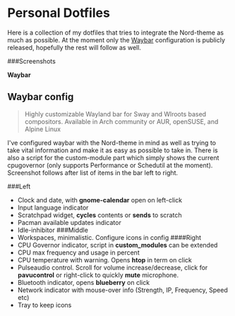 # Personal Dotfiles
Here is a collection of my dotfiles that tries to integrate the Nord-theme as much as possible. At the moment only the [Waybar](https://github.com/Alexays/Waybar) configuration is publicly released, hopefully the rest will follow as well.

###Screenshots

**Waybar**

[Screenshot of waybar]:[/screenshot.png?raw=true]

## Waybar config
>Highly customizable Wayland bar for Sway and Wlroots based compositors.
Available in Arch community or AUR, openSUSE, and Alpine Linux

I've configured waybar with the Nord-theme in mind as well as trying to take vital information and make it as easy as possible to take in. There is also a script for the custom-module part which simply shows the current cpugovernor (only supports Performance or Schedutil at the moment).
Screenshot follows after list of items in the bar left to right.

###Left
* Clock and date, with **gnome-calendar** open on left-click 
* Input language indicator
* Scratchpad widget, **cycles** contents or **sends** to scratch
* Pacman available updates indicator
* Idle-inhibitor
###Middle
* Workspaces, minimalistic. Configure icons in config
####Right
* CPU Governor indicator, script in **custom_modules** can be extended
* CPU max frequency and usage in percent
* CPU temperature with warning. Opens **htop** in term on click
* Pulseaudio control. Scroll for volume increase/decrease, click for **pavucontrol** or right-click to quickly **mute** microphone.
* Bluetooth indicator, opens **blueberry** on click
* Network indicator with mouse-over info (Strength, IP, Frequency, Speed etc)
* Tray to keep icons


